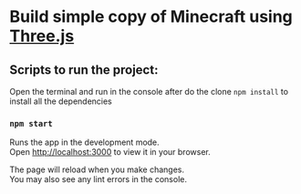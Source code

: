 # Build simple copy of Minecraft using [Three.js](https://threejs.org/)

## Scripts to run the project:

Open the terminal and run in the console after do the clone `npm install` to install all the dependencies

### `npm start`

Runs the app in the development mode.\
Open [http://localhost:3000](http://localhost:3000) to view it in your browser.

The page will reload when you make changes.\
You may also see any lint errors in the console.

#
